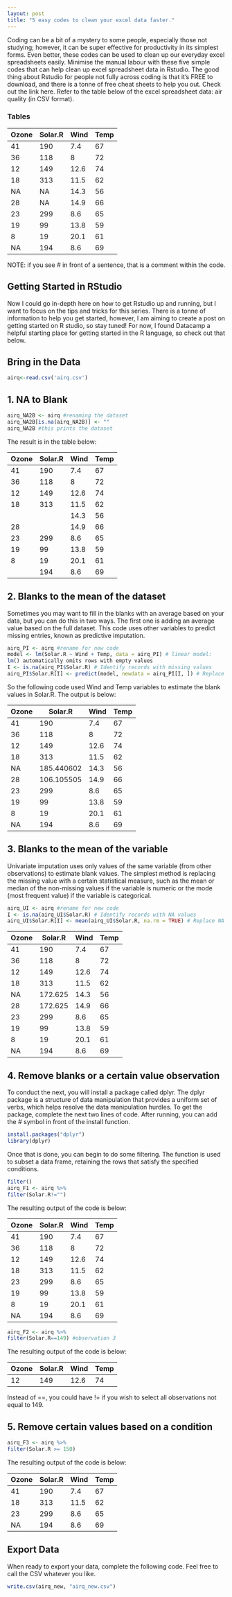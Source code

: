 ```yaml
---
layout: post
title: "5 easy codes to clean your excel data faster."
---
```


Coding can be a bit of a mystery to some people, especially those not studying; however, it can be super effective for productivity in its simplest forms. Even better, these codes can be used to clean up our everyday excel spreadsheets easily. Minimise the manual labour with these five simple codes that can help clean up excel spreadsheet data in Rstudio. The good thing about Rstudio for people not fully across coding is that it’s FREE to download, and there is a tonne of free cheat sheets to help you out. Check out the link here. Refer to the table below of the excel spreadsheet data: air quality (in CSV format).

### Tables

Ozone                 | Solar.R               | Wind                  | Temp
--------------------- | --------------------- | --------------------- | ---------------------
41                    | 190                   | 7.4                   | 67
36                    | 118                   | 8                     | 72
12                    | 149                   | 12.6                  | 74
18                    | 313                   | 11.5                  | 62
NA                    | NA                    | 14.3                  | 56
28                    | NA                    | 14.9                  | 66
23                    | 299                   | 8.6                   | 65
19                    | 99                    | 13.8                  | 59
8                     | 19                    | 20.1                  | 61
NA                    | 194                   | 8.6                   | 69

NOTE: if you see # in front of a sentence, that is a comment within the code.

## Getting Started in RStudio

Now I could go in-depth here on how to get Rstudio up and running, but I want to focus on the tips and tricks for this series. There is a tonne of information to help you get started, however, I am aiming to create a post on getting started on R studio, so stay tuned! For now, I found Datacamp a helpful starting place for getting started in the R language, so check out that below.

## Bring in the Data

```R
airq<-read.csv('airq.csv')
```

## 1. NA to Blank

```R
airq_NA2B <- airq #renaming the dataset
airq_NA2B[is.na(airq_NA2B)] <- ""
airq_NA2B #this prints the dataset
```
The result is in the table below:

Ozone                 | Solar.R               | Wind                  | Temp
--------------------- | --------------------- | --------------------- | ---------------------
41                    | 190                   | 7.4                   | 67
36                    | 118                   | 8                     | 72
12                    | 149                   | 12.6                  | 74
18                    | 313                   | 11.5                  | 62
                      |                       | 14.3                  | 56
28                    |                       | 14.9                  | 66
23                    | 299                   | 8.6                   | 65
19                    | 99                    | 13.8                  | 59
8                     | 19                    | 20.1                  | 61
                      | 194                   | 8.6                   | 69

## 2. Blanks to the mean of the dataset

Sometimes you may want to fill in the blanks with an average based on your data, but you can do this in two ways. The first one is adding an average value based on the full dataset. This code uses other variables to predict missing entries, known as predictive imputation.

```R
airq_PI <- airq #rename for new code
model <- lm(Solar.R ~ Wind + Temp, data = airq_PI) # linear model:
lm() automatically omits rows with empty values
I <- is.na(airq_PI$Solar.R) # Identify records with missing values
airq_PI$Solar.R[I] <- predict(model, newdata = airq_PI[I, ]) # Replace those missing values with the ones predicted by the model
```

So the following code used Wind and Temp variables to estimate the blank values in Solar.R. The
output is below:

Ozone                 | Solar.R               | Wind                  | Temp
--------------------- | --------------------- | --------------------- | ---------------------
41                    | 190                   | 7.4                   | 67
36                    | 118                   | 8                     | 72
12                    | 149                   | 12.6                  | 74
18                    | 313                   | 11.5                  | 62
NA                    | 185.440602            | 14.3                  | 56
28                    | 106.105505            | 14.9                  | 66
23                    | 299                   | 8.6                   | 65
19                    | 99                    | 13.8                  | 59
8                     | 19                    | 20.1                  | 61
NA                    | 194                   | 8.6                   | 69

## 3. Blanks to the mean of the variable

Univariate imputation uses only values of the same variable (from other observations) to estimate blank values. The simplest method is replacing the missing value with a certain statistical measure, such as the mean or median of the non-missing values if the variable is numeric or the mode (most frequent value) if the variable is categorical.

```R
airq_UI <- airq #rename for new code
I <- is.na(airq_UI$Solar.R) # Identify records with NA values
airq_UI$Solar.R[I] <- mean(airq_UI$Solar.R, na.rm = TRUE) # Replace NA with the mean
```

Ozone                 | Solar.R               | Wind                  | Temp
--------------------- | --------------------- | --------------------- | ---------------------
41                    | 190                   | 7.4                   | 67
36                    | 118                   | 8                     | 72
12                    | 149                   | 12.6                  | 74
18                    | 313                   | 11.5                  | 62
NA                    | 172.625               | 14.3                  | 56
28                    | 172.625               | 14.9                  | 66
23                    | 299                   | 8.6                   | 65
19                    | 99                    | 13.8                  | 59
8                     | 19                    | 20.1                  | 61
NA                    | 194                   | 8.6                   | 69

## 4. Remove blanks or a certain value observation

To conduct the next, you will install a package called dplyr. The dplyr package is a structure of data manipulation that provides a uniform set of verbs, which helps resolve the data manipulation hurdles. To get the package, complete the next two lines of code. After running, you can add the # symbol in front of the install function.

```R
install.packages("dplyr")
library(dplyr)
```

Once that is done, you can begin to do some filtering. The function is used to subset a data frame, retaining the rows that satisfy the specified conditions.

```R
filter()
airq_F1 <- airq %>%
filter(Solar.R!="")
```

The resulting output of the code is below:

Ozone                 | Solar.R               | Wind                  | Temp
--------------------- | --------------------- | --------------------- | ---------------------
41                    | 190                   | 7.4                   | 67
36                    | 118                   | 8                     | 72
12                    | 149                   | 12.6                  | 74
18                    | 313                   | 11.5                  | 62
23                    | 299                   | 8.6                   | 65
19                    | 99                    | 13.8                  | 59
8                     | 19                    | 20.1                  | 61
NA                    | 194                   | 8.6                   | 69

```R
airq_F2 <- airq %>%
filter(Solar.R==149) #observation 3
```

The resulting output of the code is below:

Ozone                 | Solar.R               | Wind                  | Temp
--------------------- | --------------------- | --------------------- | ---------------------
12                    | 149                   | 12.6                  | 74

Instead of ==, you could have != if you wish to select all observations not equal to 149.

## 5. Remove certain values based on a condition

```R
airq_F3 <- airq %>%
filter(Solar.R >= 150)
```

The resulting output of the code is below:

Ozone                 | Solar.R               | Wind                  | Temp
--------------------- | --------------------- | --------------------- | ---------------------
41                    | 190                   | 7.4                   | 67
18                    | 313                   | 11.5                  | 62
23                    | 299                   | 8.6                   | 65
NA                    | 194                   | 8.6                   | 69

## Export Data

When ready to export your data, complete the following code. Feel free to call the CSV whatever you like.

```R
write.csv(airq_new, "airq_new.csv")
```